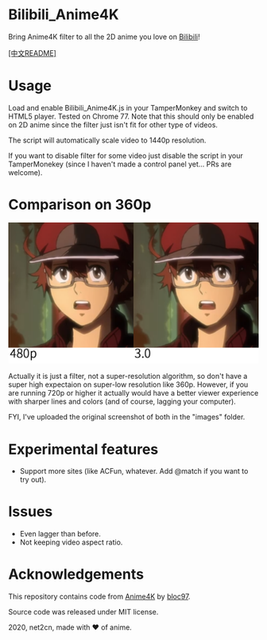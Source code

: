 # Bilibili_Anime4K
Bring Anime4K filter to all the 2D anime you love on [Bilibili](https://www.bilibili.com/)!

[[中文README]](README_zh.md)

# Usage
Load and enable Bilibili_Anime4K.js in your TamperMonkey and switch to HTML5 player. Tested on Chrome 77. Note that this should only be enabled on 2D anime since the filter just isn't fit for other type of videos.

The script will automatically scale video to 1440p resolution.

If you want to disable filter for some video just disable the script in your TamperMonekey (since I haven't made a control panel yet... PRs are welcome).

# Comparison on 360p
![Comparison](images/Comparison.png?raw=true)

Actually it is just a filter, not a super-resolution algorithm, so don't have a super high expectaion on super-low resolution like 360p. However, if you are running 720p or higher it actually would have a better viewer experience with sharper lines and colors (and of course, lagging your computer).

FYI, I've uploaded the original screenshot of both in the "images" folder.

# Experimental features
- Support more sites (like ACFun, whatever. Add @match if you want to try out).

# Issues
- Even lagger than before.
- Not keeping video aspect ratio.

# Acknowledgements
This repository contains code from [Anime4K](https://github.com/bloc97/Anime4K) by [bloc97](https://github.com/bloc97).

Source code was released under MIT license.

2020, net2cn, made with ♥ of anime.